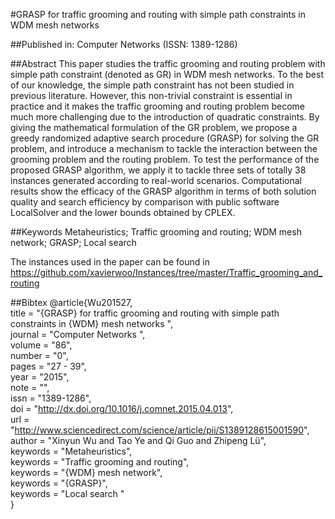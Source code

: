 #GRASP for traffic grooming and routing with simple path constraints in WDM mesh networks

##Published in:
Computer Networks (ISSN: 1389-1286)


##Abstract
This paper studies the traffic grooming and routing problem with simple path constraint (denoted as GR) in WDM mesh networks. To the best of our knowledge, the simple path constraint has not been studied in previous literature. However, this non-trivial constraint is essential in practice and it makes the traffic grooming and routing problem become much more challenging due to the introduction of quadratic constraints. By giving the mathematical formulation of the GR problem, we propose a greedy randomized adaptive search procedure (GRASP) for solving the GR problem, and introduce a mechanism to tackle the interaction between the grooming problem and the routing problem. To test the performance of the proposed GRASP algorithm, we apply it to tackle three sets of totally 38 instances generated according to real-world scenarios. Computational results show the efficacy of the GRASP algorithm in terms of both solution quality and search efficiency by comparison with public software LocalSolver and the lower bounds obtained by CPLEX.

##Keywords
Metaheuristics; Traffic grooming and routing; WDM mesh network; GRASP; Local search



The instances used in the paper can be found in    https://github.com/xavierwoo/Instances/tree/master/Traffic_grooming_and_routing

##Bibtex
@article{Wu201527,  
title = "\{GRASP\} for traffic grooming and routing with simple path constraints in \{WDM\} mesh networks ",  
journal = "Computer Networks ",  
volume = "86",  
number = "0",  
pages = "27 - 39",  
year = "2015",  
note = "",  
issn = "1389-1286",  
doi = "http://dx.doi.org/10.1016/j.comnet.2015.04.013",  
url = "http://www.sciencedirect.com/science/article/pii/S1389128615001590",  
author = "Xinyun Wu and Tao Ye and Qi Guo and Zhipeng Lü",  
keywords = "Metaheuristics",  
keywords = "Traffic grooming and routing",  
keywords = "\{WDM\} mesh network",  
keywords = "\{GRASP\}",  
keywords = "Local search "  
}

